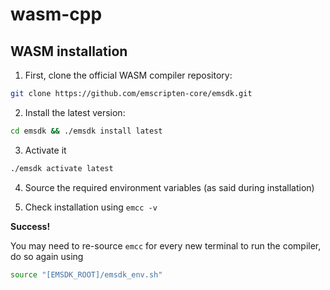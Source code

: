 # wasm-cpp

## WASM installation

1. First, clone the official WASM compiler repository:

```bash
git clone https://github.com/emscripten-core/emsdk.git
```

2. Install the latest version:

```bash
cd emsdk && ./emsdk install latest
```

3. Activate it

```bash
./emsdk activate latest
```

4. Source the required environment variables (as said during installation)

5. Check installation using `emcc -v`

**Success!**

You may need to re-source `emcc` for every new terminal to run the compiler, do so again using
```bash
source "[EMSDK_ROOT]/emsdk_env.sh"
```
